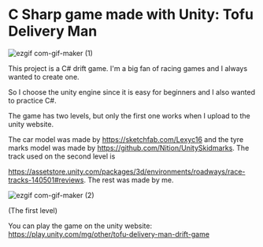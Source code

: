 # C Sharp game made with Unity: Tofu Delivery Man
 ![ezgif com-gif-maker (1)](https://user-images.githubusercontent.com/87708237/126816457-0023089f-8392-4b00-87ca-90518881bf9f.gif)
 
 This project is a C# drift game. I'm a big fan of racing games and I always wanted to create one. 
 
 So I choose the unity engine since it is easy for beginners and I also wanted to practice C#. 
 
 The game has two levels, but only the first one works when I upload to the unity website.
 
 The car model was made by https://sketchfab.com/Lexyc16 and the tyre marks model was made by https://github.com/Nition/UnitySkidmarks. The track used on the second level is 
 
 https://assetstore.unity.com/packages/3d/environments/roadways/race-tracks-140501#reviews. The rest was made by me.



![ezgif com-gif-maker (2)](https://user-images.githubusercontent.com/87708237/126816802-c518b937-8518-434c-a7cd-081c6b8b728b.gif)

(The first level)

You can play the game on the unity website: https://play.unity.com/mg/other/tofu-delivery-man-drift-game
